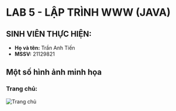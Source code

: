 # LAB 5 - LẬP TRÌNH WWW (JAVA)

## SINH VIÊN THỰC HIỆN:
- **Họ và tên:** Trần Anh Tiến
- **MSSV:** 21129821

## Một số hình ảnh minh họa

### Trang chủ: 
![Trang chủ]((https://i.imgur.com/Fc9D9gc.png))
